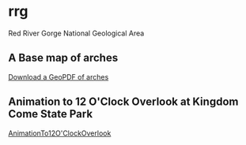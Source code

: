 # rrg

Red River Gorge National Geological Area

## A Base map of arches

[Download a GeoPDF of arches](basemap/rrg.pdf)
 

## Animation to 12 O'Clock Overlook at Kingdom Come State Park

[AnimationTo12O'ClockOverlook](https://youtu.be/W0gAwp6gSCE)